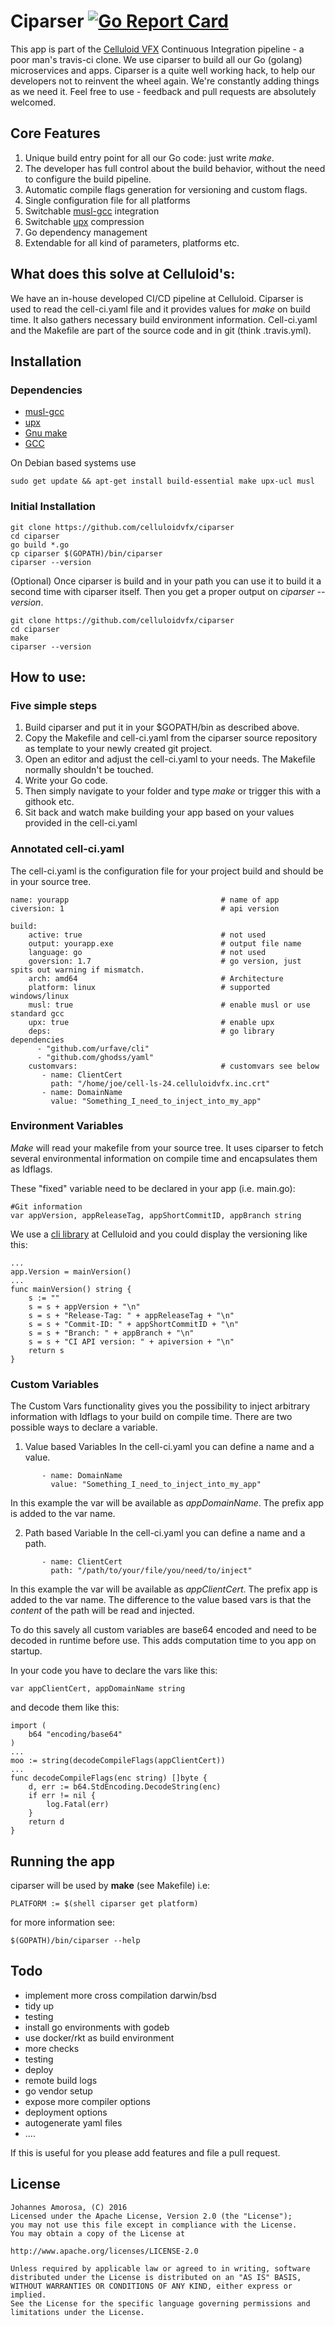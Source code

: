 # Ciparser [![Go Report Card](https://goreportcard.com/badge/github.com/celluloidvfx/ciparser)](https://goreportcard.com/report/github.com/celluloidvfx/ciparser)

This app is part of the [Celluloid VFX](http://celluloid-vfx.com/) Continuous Integration pipeline - a poor man's travis-ci clone. We use ciparser to build all our Go (golang) microservices and apps. Ciparser is a quite well working hack, to help our developers not to reinvent the wheel again. We're constantly adding things as we need it. Feel free to use - feedback and pull requests are absolutely welcomed.

## Core Features

1. Unique build entry point for all our Go code: just write *make*.
2. The developer has full control about the build behavior, without the need to configure the build pipeline.
2. Automatic compile flags generation for versioning and custom flags.
3. Single configuration file for all platforms
4. Switchable [musl-gcc](http://www.musl-libc.org/) integration
5. Switchable [upx](https://upx.github.io/) compression
6. Go dependency management
5. Extendable for all kind of parameters, platforms etc.

## What does this solve at Celluloid's:

We have an in-house developed CI/CD pipeline at Celluloid. Ciparser is used to read the cell-ci.yaml file and it provides values for *make* on build time. It also gathers necessary build environment information. Cell-ci.yaml and the Makefile are part of the source code and in git (think .travis.yml).

##  Installation

### Dependencies

- [musl-gcc](http://www.musl-libc.org/)
- [upx](https://upx.github.io/)
- [Gnu make](https://www.gnu.org/software/make/)
- [GCC](https://gcc.gnu.org/)

On Debian based systems use
```
sudo get update && apt-get install build-essential make upx-ucl musl
```

### Initial Installation
```
git clone https://github.com/celluloidvfx/ciparser
cd ciparser
go build *.go
cp ciparser $(GOPATH)/bin/ciparser
ciparser --version
```

(Optional) Once ciparser is build and in your path you can use it to build it a second time with ciparser itself. Then you get a proper output on *ciparser --version*.

```
git clone https://github.com/celluloidvfx/ciparser
cd ciparser
make
ciparser --version
```

## How to use:

### Five simple steps

1. Build ciparser and put it in your $GOPATH/bin as described above.
2. Copy the Makefile and cell-ci.yaml from the ciparser source repository as template to your newly created git project.
3. Open an editor and adjust the cell-ci.yaml to your needs. The Makefile normally shouldn't be touched.
4. Write your Go code.
5. Then simply navigate to your folder and type *make* or trigger this with a githook etc.
6. Sit back and watch make building your app based on your values provided in the cell-ci.yaml

### Annotated cell-ci.yaml

The cell-ci.yaml is the configuration file for your project build and should be in your source tree.

```
name: yourapp                                  # name of app
civersion: 1                                   # api version

build:
    active: true                               # not used
    output: yourapp.exe                        # output file name
    language: go                               # not used
    goversion: 1.7                             # go version, just spits out warning if mismatch.
    arch: amd64                                # Architecture
    platform: linux                            # supported windows/linux
    musl: true                                 # enable musl or use standard gcc
    upx: true                                  # enable upx
    deps:                                      # go library dependencies
      - "github.com/urfave/cli"
      - "github.com/ghodss/yaml"
    customvars:                                # customvars see below
       - name: ClientCert
         path: "/home/joe/cell-ls-24.celluloidvfx.inc.crt"
       - name: DomainName
         value: "Something_I_need_to_inject_into_my_app"
```

### Environment Variables

*Make* will read your makefile from your source tree. It uses ciparser to fetch several environmental information on compile time and encapsulates them as ldflags.

These "fixed" variable need to be declared in your app (i.e. main.go):

```
#Git information
var appVersion, appReleaseTag, appShortCommitID, appBranch string
```

We use a [cli library](https://github.com/urfave/cli) at Celluloid and you could display the versioning like this:

```
...
app.Version = mainVersion()
...
func mainVersion() string {
    s := ""
    s = s + appVersion + "\n"
    s = s + "Release-Tag: " + appReleaseTag + "\n"
    s = s + "Commit-ID: " + appShortCommitID + "\n"
    s = s + "Branch: " + appBranch + "\n"
    s = s + "CI API version: " + apiversion + "\n"
    return s
}
```

### Custom Variables

The Custom Vars functionality gives you the possibility to inject arbitrary information with ldflags to your build on compile time. There are two possible ways to declare a variable.

1. Value based Variables
In the cell-ci.yaml you can define a name and a value.
```
       - name: DomainName
         value: "Something_I_need_to_inject_into_my_app"
```

In this example the var will be available as *appDomainName*. The prefix app is added to the var name.

2. Path based Variable
In the cell-ci.yaml you can define a name and a path.
```
       - name: ClientCert
         path: "/path/to/your/file/you/need/to/inject"
```

In this example the var will be available as *appClientCert*. The prefix app is added to the var name. The difference to the value based vars is that the *content* of the path will be read and injected.

To do this savely all custom variables are base64 encoded and need to be decoded in runtime before use. This adds computation time to you app on startup.

In your code you have to declare the vars like this:
```
var appClientCert, appDomainName string
```

and decode them like this:
```
import (
    b64 "encoding/base64"
)
...
moo := string(decodeCompileFlags(appClientCert))
...
func decodeCompileFlags(enc string) []byte {
    d, err := b64.StdEncoding.DecodeString(enc)
    if err != nil {
        log.Fatal(err)
    }
    return d
}
```

## Running the app

ciparser will be used by **make** (see Makefile) i.e:

```
PLATFORM := $(shell ciparser get platform)
```
for more information see:
```
$(GOPATH)/bin/ciparser --help
```

## Todo


- implement more cross compilation darwin/bsd
- tidy up
- testing
- install go environments with godeb
- use docker/rkt as build environment
- more checks
- testing
- deploy
- remote build logs
- go vendor setup
- expose more compiler options
- deployment options
- autogenerate yaml files
- ....

If this is useful for you please add features and file a pull request.

## License

```
Johannes Amorosa, (C) 2016
Licensed under the Apache License, Version 2.0 (the "License");
you may not use this file except in compliance with the License.
You may obtain a copy of the License at

http://www.apache.org/licenses/LICENSE-2.0

Unless required by applicable law or agreed to in writing, software
distributed under the License is distributed on an "AS IS" BASIS,
WITHOUT WARRANTIES OR CONDITIONS OF ANY KIND, either express or implied.
See the License for the specific language governing permissions and
limitations under the License.
```
